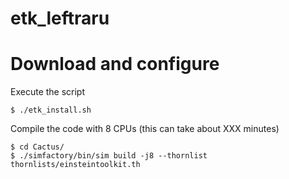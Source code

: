 # etk_leftraru


# Download and configure

Execute the script 
```
$ ./etk_install.sh
```

Compile the code with 8 CPUs (this can take about XXX minutes)
```
$ cd Cactus/
$ ./simfactory/bin/sim build -j8 --thornlist thornlists/einsteintoolkit.th
```

